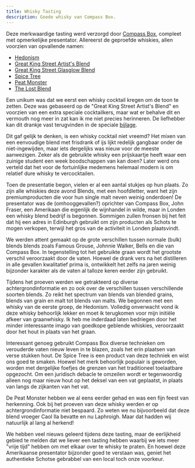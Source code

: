 ```yaml
---
title: Whisky Tasting
description: Goede whisky van Compass Box.
---
```

[1]: http://www.compassboxwhisky.com/
[2]: http://www.masterofmalt.com/whiskies/compass-box-hedonism-whisky/
[3]: https://www.masterofmalt.com/whiskies/compass-box-great-king-street-artists-blend-50cl-whisky/
[4]: http://www.masterofmalt.com/whiskies/compass-box-great-king-street-artists-blend-whisky/
[5]: http://www.masterofmalt.com/whiskies/compass-box-spice-tree-whisky/
[6]: http://www.masterofmalt.com/whiskies/compass-box-the-peat-monster-whisky/
[7]: http://www.masterofmalt.com/whiskies/compass-box/compass-box-the-lost-blend-whisky/
[8]: /asset/Great-King-Street-Cocktail-Collection.pdf

Deze merkwaardige tasting werd verzorgd door [Compass Box][1], compleet met opmerkelijke presentator. Allereerst de geproefde whiskies, allen voorzien van opvallende namen:

 - [Hedonism][2]
 - [Great King Street Artist's Blend][3]
 - [Great King Street Glasglow Blend][4]
 - [Spice Tree][5]
 - [Peat Monster][6]
 - [The Lost Blend][7]

Een unikum was dat we eerst een whisky cocktail kregen om de toon te zetten. Deze was gebaseerd op de "Great King Street Artist's Blend" en voorzien van een extra speciale cocktailkers, maar wat er behalve dit en vermouth nog meer in zat kan ik me niet precies herinneren. De liefhebber kan dit drankje vast terugvinden in de speciale [bijlage][8].

Dit gaf gelijk te denken, is een whisky cocktail niet vreemd? Het mixen van een eenvoudige blend met frisdrank of ijs lijkt redelijk gangbaar onder de niet-ingewijden, maar iets dergelijks was nieuw voor de meeste aanwezigen. Zeker als de gebruikte whisky een prijskaartje heeft waar een zuinige student een week boodschappen van kan doen? Later werd ons verteld dat het voor de fortuinlijke medemens helemaal modern is om relatief dure whisky te vercocktailen.

Toen de presentatie begon, vielen er al een aantal stukjes op hun plaats. Zo zijn alle whiskies deze avond Blends, met een hoofdletter, want het zijn premiumproducten die voor hun single malt neven weinig onderdoen! De presentator was de (omhooggevallen?) oprichter van Compass Box, John Fraser, een Amerikaan die eigenlijk de wijnhandel in wilde, maar in Londen een whisky blend bedrijf is begonnen. Sommigen zullen fronsen bij het feit dat hij een adres in Edinburgh gebruikt om zijn producten als Schots te mogen verkopen, terwijl het gros van de activiteit in Londen plaatsvindt.

We werden attent gemaakt op de grote verschillen tussen normale (bulk) blends blends zoals Famous Grouse, Johnnie Walker, Bells en die van Compass Box. In tegenstelling tot het gebruikte graan wordt het grootste verschil veroorzaakt door de vaten. Hoewel de drank vers na het distilleren in alle gevallen kwalitatief prima is, ontwikkelt het zelfs na jaren weinig bijzonder karakter als de vaten al talloze keren eerder zijn gebruikt.

Tijdens het proeven werden we getrakteerd op diverse achtergrondinformatie en zo ook over de verschillen tussen verschillende soorten blends. Zo reikt het spectrum van blends van blended grains, blends van grain en malt tot blends van malts. We begonnen met een whisky van de eerste groep, de Hedonism. Volledig onverwacht vond ik deze whisky behoorlijk lekker en moet ik terugkomen voor mijn initiële afkeer van graanwhisky. Ik heb me inderdaad laten bedriegen door het minder interessante imago van goedkope geblende whiskies, veroorzaakt door het hout in plaats van het graan.

Interessant genoeg gebruikt Compass Box diverse technieken om verouderde vaten nieuw leven in te blazen, zoals het erin plaatsen van verse stukken hout. De Spice Tree is een product van deze techniek en wist ons goed te smaken. Hoewel het merk behoorlijk populair is geworden, worden met dergelijke foefjes de grenzen van het traditioneel toelaatbare opgezocht. Om een juridisch debacle te omzeilen wordt er tegenwoordig alleen nog maar nieuw hout op het deksel van een vat geplaatst, in plaats van langs de zijkanten van het vat.

De Peat Monster hebben we al eens eerder gehad en was een fijn feest van herkenning. Ook bij het proeven van deze whisky werden er op achtergrondinformatie niet bespaard. Zo weten we nu bijvoorbeeld dat deze blend vroeger Caol Ila bevatte en nu Laphroigh. Maar dat hadden wij natuurlijk al lang al herkend!

We hebben veel nieuws geleerd tijdens deze tasting, maar de eerlijkheid gebied te melden dat we liever een tasting hebben waarbij we iets meer "vrije tijd" hebben om met elkaar over te whisky te praten. En hoewel deze Amerikaanse presentator bijzonder goed te verstaan was, geniet het authentieke Schotse gebrabbel van een local toch onze voorkeur.